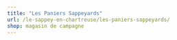 ```yaml
---
title: "Les Paniers Sappeyards"
url: /le-sappey-en-chartreuse/les-paniers-sappeyards/
shop: magasin de campagne
---
```

